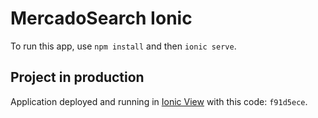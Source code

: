# MercadoSearch Ionic

To run this app, use `npm install` and then `ionic serve`.

## Project in production
Application deployed and running in [Ionic View](https://play.google.com/store/apps/details?id=com.ionicframework.view) with this code: `f91d5ece`.
